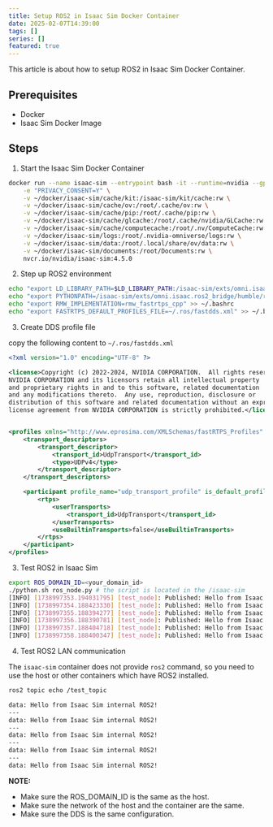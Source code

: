 ```yaml
---
title: Setup ROS2 in Isaac Sim Docker Container
date: 2025-02-07T14:39:00
tags: []
series: []
featured: true
---
```


This article is about how to setup ROS2 in Isaac Sim Docker Container.

<!--more-->
## Prerequisites

- Docker
- Isaac Sim Docker Image


## Steps

1. Start the Isaac Sim Docker Container

```bash
docker run --name isaac-sim --entrypoint bash -it --runtime=nvidia --gpus all -e "ACCEPT_EULA=Y" --rm --network=host \
    -e "PRIVACY_CONSENT=Y" \
    -v ~/docker/isaac-sim/cache/kit:/isaac-sim/kit/cache:rw \
    -v ~/docker/isaac-sim/cache/ov:/root/.cache/ov:rw \
    -v ~/docker/isaac-sim/cache/pip:/root/.cache/pip:rw \
    -v ~/docker/isaac-sim/cache/glcache:/root/.cache/nvidia/GLCache:rw \
    -v ~/docker/isaac-sim/cache/computecache:/root/.nv/ComputeCache:rw \
    -v ~/docker/isaac-sim/logs:/root/.nvidia-omniverse/logs:rw \
    -v ~/docker/isaac-sim/data:/root/.local/share/ov/data:rw \
    -v ~/docker/isaac-sim/documents:/root/Documents:rw \
    nvcr.io/nvidia/isaac-sim:4.5.0
```

2. Step up ROS2 environment

```bash
echo "export LD_LIBRARY_PATH=$LD_LIBRARY_PATH:/isaac-sim/exts/omni.isaac.ros2_bridge/humble/lib" >> ~/.bashrc
echo "export PYTHONPATH=/isaac-sim/exts/omni.isaac.ros2_bridge/humble/rclpy/:$PYTHONPATH" >> ~/.bashrc
echo "export RMW_IMPLEMENTATION=rmw_fastrtps_cpp" >> ~/.bashrc
echo "export FASTRTPS_DEFAULT_PROFILES_FILE=~/.ros/fastdds.xml" >> ~/.bashrc
```


3. Create DDS profile file

copy the following content to `~/.ros/fastdds.xml`

```xml
<?xml version="1.0" encoding="UTF-8" ?>

<license>Copyright (c) 2022-2024, NVIDIA CORPORATION.  All rights reserved.
NVIDIA CORPORATION and its licensors retain all intellectual property
and proprietary rights in and to this software, related documentation
and any modifications thereto.  Any use, reproduction, disclosure or
distribution of this software and related documentation without an express
license agreement from NVIDIA CORPORATION is strictly prohibited.</license>


<profiles xmlns="http://www.eprosima.com/XMLSchemas/fastRTPS_Profiles" >
    <transport_descriptors>
        <transport_descriptor>
            <transport_id>UdpTransport</transport_id>
            <type>UDPv4</type>
        </transport_descriptor>
    </transport_descriptors>

    <participant profile_name="udp_transport_profile" is_default_profile="true">
        <rtps>
            <userTransports>
                <transport_id>UdpTransport</transport_id>
            </userTransports>
            <useBuiltinTransports>false</useBuiltinTransports>
        </rtps>
    </participant>
</profiles>
```

3. Test ROS2 in Isaac Sim

```bash
export ROS_DOMAIN_ID=<your_domain_id>
./python.sh ros_node.py # the script is located in the /isaac-sim
[INFO] [1738997353.194031795] [test_node]: Published: Hello from Isaac Sim internal ROS2!
[INFO] [1738997354.188423330] [test_node]: Published: Hello from Isaac Sim internal ROS2!
[INFO] [1738997355.188394277] [test_node]: Published: Hello from Isaac Sim internal ROS2!
[INFO] [1738997356.188390781] [test_node]: Published: Hello from Isaac Sim internal ROS2!
[INFO] [1738997357.188404718] [test_node]: Published: Hello from Isaac Sim internal ROS2!
[INFO] [1738997358.188400347] [test_node]: Published: Hello from Isaac Sim internal ROS2!
```

4. Test ROS2 LAN communication

The `isaac-sim` container does not provide `ros2` command, so you need to use the host or other containers which have ROS2 installed.

```bash
ros2 topic echo /test_topic

data: Hello from Isaac Sim internal ROS2!
---
data: Hello from Isaac Sim internal ROS2!
---
data: Hello from Isaac Sim internal ROS2!
---
data: Hello from Isaac Sim internal ROS2!
---
data: Hello from Isaac Sim internal ROS2!
```

**NOTE:**

- Make sure the ROS_DOMAIN_ID is the same as the host.
- Make sure the network of the host and the container are the same.
- Make sure the DDS is the same configuration.

